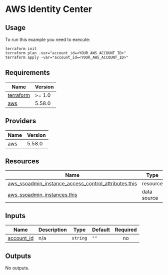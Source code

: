 # AWS Identity Center

## Usage
To run this example you need to execute:
```
terraform init
terraform plan -var="account_id=<YOUR_AWS_ACCOUNT_ID>"
terraform apply -var="account_id=<YOUR_AWS_ACCOUNT_ID>"
```
<!-- BEGIN_TF_DOCS -->
## Requirements

| Name | Version |
|------|---------|
| <a name="requirement_terraform"></a> [terraform](#requirement\_terraform) | >= 1.0 |
| <a name="requirement_aws"></a> [aws](#requirement\_aws) | 5.58.0 |

## Providers

| Name | Version |
|------|---------|
| <a name="provider_aws"></a> [aws](#provider\_aws) | 5.58.0 |

## Resources

| Name | Type |
|------|------|
| [aws_ssoadmin_instance_access_control_attributes.this](https://registry.terraform.io/providers/hashicorp/aws/5.58.0/docs/resources/ssoadmin_instance_access_control_attributes) | resource |
| [aws_ssoadmin_instances.this](https://registry.terraform.io/providers/hashicorp/aws/5.58.0/docs/data-sources/ssoadmin_instances) | data source |

## Inputs

| Name | Description | Type | Default | Required |
|------|-------------|------|---------|:--------:|
| <a name="input_account_id"></a> [account\_id](#input\_account\_id) | n/a | `string` | `""` | no |

## Outputs

No outputs.
<!-- END_TF_DOCS -->